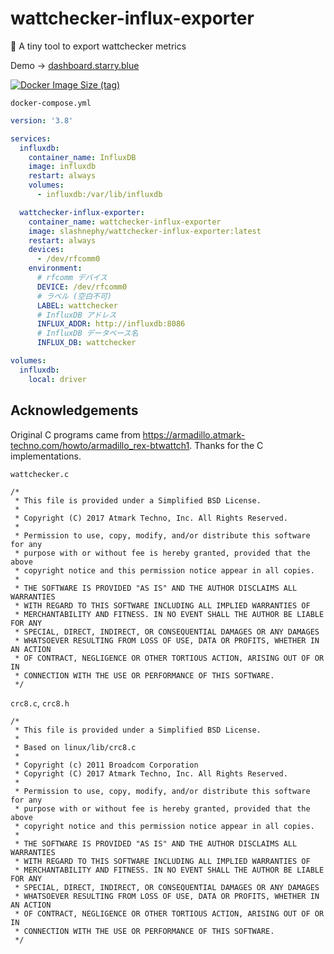 # wattchecker-influx-exporter
🔌 A tiny tool to export wattchecker metrics

Demo -> [dashboard.starry.blue](https://dashboard.starry.blue/d/HYxHPzyGk/wattchecker?orgId=1&refresh=5s)

[![Docker Image Size (tag)](https://img.shields.io/docker/image-size/slashnephy/wattchecker-influx-exporter/latest)](https://hub.docker.com/r/slashnephy/wattchecker-influx-exporter)

`docker-compose.yml`

```yaml
version: '3.8'

services:
  influxdb:
    container_name: InfluxDB
    image: influxdb
    restart: always
    volumes:
      - influxdb:/var/lib/influxdb

  wattchecker-influx-exporter:
    container_name: wattchecker-influx-exporter
    image: slashnephy/wattchecker-influx-exporter:latest
    restart: always
    devices:
      - /dev/rfcomm0
    environment:
      # rfcomm デバイス
      DEVICE: /dev/rfcomm0
      # ラベル (空白不可)
      LABEL: wattchecker
      # InfluxDB アドレス
      INFLUX_ADDR: http://influxdb:8086
      # InfluxDB データベース名
      INFLUX_DB: wattchecker

volumes:
  influxdb:
    local: driver
```

## Acknowledgements

Original C programs came from https://armadillo.atmark-techno.com/howto/armadillo_rex-btwattch1. Thanks for the C implementations.

`wattchecker.c`

```
/*
 * This file is provided under a Simplified BSD License.
 *
 * Copyright (C) 2017 Atmark Techno, Inc. All Rights Reserved.
 *
 * Permission to use, copy, modify, and/or distribute this software for any
 * purpose with or without fee is hereby granted, provided that the above
 * copyright notice and this permission notice appear in all copies.
 *
 * THE SOFTWARE IS PROVIDED "AS IS" AND THE AUTHOR DISCLAIMS ALL WARRANTIES
 * WITH REGARD TO THIS SOFTWARE INCLUDING ALL IMPLIED WARRANTIES OF
 * MERCHANTABILITY AND FITNESS. IN NO EVENT SHALL THE AUTHOR BE LIABLE FOR ANY
 * SPECIAL, DIRECT, INDIRECT, OR CONSEQUENTIAL DAMAGES OR ANY DAMAGES
 * WHATSOEVER RESULTING FROM LOSS OF USE, DATA OR PROFITS, WHETHER IN AN ACTION
 * OF CONTRACT, NEGLIGENCE OR OTHER TORTIOUS ACTION, ARISING OUT OF OR IN
 * CONNECTION WITH THE USE OR PERFORMANCE OF THIS SOFTWARE.
 */
```

`crc8.c`, `crc8.h`

```
/*
 * This file is provided under a Simplified BSD License.
 *
 * Based on linux/lib/crc8.c
 *
 * Copyright (c) 2011 Broadcom Corporation
 * Copyright (C) 2017 Atmark Techno, Inc. All Rights Reserved.
 *
 * Permission to use, copy, modify, and/or distribute this software for any
 * purpose with or without fee is hereby granted, provided that the above
 * copyright notice and this permission notice appear in all copies.
 *
 * THE SOFTWARE IS PROVIDED "AS IS" AND THE AUTHOR DISCLAIMS ALL WARRANTIES
 * WITH REGARD TO THIS SOFTWARE INCLUDING ALL IMPLIED WARRANTIES OF
 * MERCHANTABILITY AND FITNESS. IN NO EVENT SHALL THE AUTHOR BE LIABLE FOR ANY
 * SPECIAL, DIRECT, INDIRECT, OR CONSEQUENTIAL DAMAGES OR ANY DAMAGES
 * WHATSOEVER RESULTING FROM LOSS OF USE, DATA OR PROFITS, WHETHER IN AN ACTION
 * OF CONTRACT, NEGLIGENCE OR OTHER TORTIOUS ACTION, ARISING OUT OF OR IN
 * CONNECTION WITH THE USE OR PERFORMANCE OF THIS SOFTWARE.
 */
```
